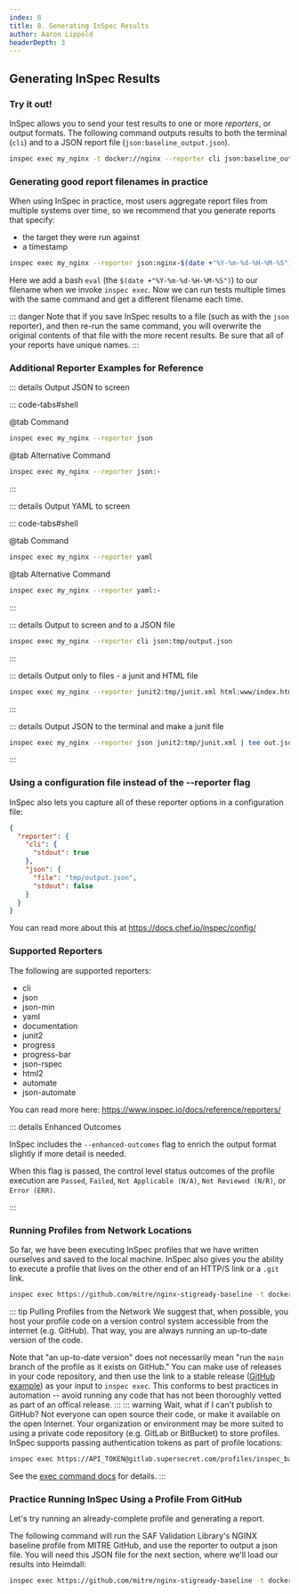 ```yaml
---
index: 8
title: 8. Generating InSpec Results
author: Aaron Lippold
headerDepth: 3
---
```


## Generating InSpec Results

### Try it out!

InSpec allows you to send your test results to one or more *reporters*, or output formats. The following command outputs results to both the terminal (`cli`) and to a JSON report file (`json:baseline_output.json`).
<!-- 
You can configure the reporter(s) using either the `--json-config` option or the `--reporter` option. While you can configure multiple reporters to write to different files, only one reporter can output to the screen (via stdout). -->

```sh
inspec exec my_nginx -t docker://nginx --reporter cli json:baseline_output.json
```

### Generating good report filenames in practice

When using InSpec in practice, most users aggregate report files from multiple systems over time, so we recommend that you generate reports that specify:

- the target they were run against
- a timestamp

``` sh
inspec exec my_nginx --reporter json:nginx-$(date +"%Y-%m-%d-%H-%M-%S").json
```

Here we add a bash `eval` (the `$(date +"%Y-%m-%d-%H-%M-%S")`) to our filename when we invoke `inspec exec`. Now we can run tests multiple times with the same command and get a different filename each time.

::: danger
Note that if you save InSpec results to a file (such as with the `json` reporter), and then re-run the same command, you will overwrite the original contents of that file with the more recent results. Be sure that all of your reports have unique names.
:::

### Additional Reporter Examples for Reference

::: details Output JSON to screen

::: code-tabs#shell

@tab Command
```sh
inspec exec my_nginx --reporter json
```
@tab Alternative Command
```sh
inspec exec my_nginx --reporter json:-
```
:::

::: details Output YAML to screen

::: code-tabs#shell

@tab Command
```sh
inspec exec my_nginx --reporter yaml
```
@tab Alternative Command
```sh
inspec exec my_nginx --reporter yaml:-
```
:::

::: details Output to screen and to a JSON file

```sh
inspec exec my_nginx --reporter cli json:tmp/output.json
```
:::

::: details Output only to files - a junit and HTML file

```sh
inspec exec my_nginx --reporter junit2:tmp/junit.xml html:www/index.html
```
:::

::: details Output JSON to the terminal and make a junit file

```sh
inspec exec my_nginx --reporter json junit2:tmp/junit.xml | tee out.json
```
:::

<!-- How can you list two profiles? That doesn't make sense to me -->
<!-- ::: tip Flag order
If you wish to pass the profiles directly after specifying the reporters, you will need to use the end of options flag `--`:
```sh
inspec exec --reporter json junit2:tmp/junit.xml -- profile1 profile2
```
::: -->

### Using a configuration file instead of the --reporter flag

InSpec also lets you capture all of these reporter options in a configuration file:

```json
{
  "reporter": {
    "cli": {
      "stdout": true
    },
    "json": {
      "file": "tmp/output.json",
      "stdout": false
    }
  }
}
```
You can read more about this at <https://docs.chef.io/inspec/config/>
### Supported Reporters

The following are supported reporters:

- cli
- json
- json-min
- yaml
- documentation
- junit2
- progress
- progress-bar
- json-rspec
- html2
- automate
- json-automate

You can read more here: <https://www.inspec.io/docs/reference/reporters/>

::: details Enhanced Outcomes

InSpec includes the `--enhanced-outcomes` flag to enrich the output format slightly if more detail is needed.

When this flag is passed, the control level status outcomes of the profile execution are `Passed`, `Failed`, `Not Applicable (N/A)`, `Not Reviewed (N/R)`, or `Error (ERR)`.

:::

### Running Profiles from Network Locations

So far, we have been executing InSpec profiles that we have written ourselves and saved to the local machine. InSpec also gives you the ability to execute a profile that lives on the other end of an HTTP/S link or a `.git` link.

``` sh
inspec exec https://github.com/mitre/nginx-stigready-baseline -t docker://nginx
```

::: tip Pulling Profiles from the Network
We suggest that, when possible, you host your profile code on a version control system accessible from the internet (e.g. GitHub). That way, you are always running an up-to-date version of the code.

Note that "an up-to-date version" does not necessarily mean "run the `main` branch of the profile as it exists on GitHub." You can make use of releases in your code repository, and then use the link to a stable release ([GitHub example](https://docs.github.com/en/repositories/releasing-projects-on-github/linking-to-releases)) as your input to `inspec exec`. This conforms to best practices in automation -- avoid running any code that has not been thoroughly vetted as part of an offical release.
:::
::: warning Wait, what if I can't publish to GitHub?
Not everyone can open source their code, or make it available on the open Internet. Your organization or environment may be more suited to using a private code repository (e.g. GitLab or BitBucket) to store profiles. InSpec supports passing authentication tokens as part of profile locations:
``` sh
inspec exec https://API_TOKEN@gitlab.supersecret.com/profiles/inspec_baseline.git
```

See the [exec command docs](https://docs.chef.io/inspec/cli/#exec) for details.
:::

### Practice Running InSpec Using a Profile From GitHub

Let's try running an already-complete profile and generating a report.

The following command will run the SAF Validation Library's NGINX baseline profile from MITRE GitHub, and use the reporter to output a json file. You will need this JSON file for the next section, where we'll load our results into Heimdall:

```sh
inspec exec https://github.com/mitre/nginx-stigready-baseline -t docker://nginx --reporter cli json:nginx-full-baseline-$(date +"%Y-%m-%d-%H-%M-%S").json
```
